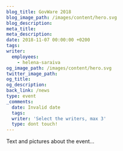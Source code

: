 ```yaml
---
blog_title: GovWare 2018
blog_image_path: /images/content/hero.svg
blog_description:
meta_title:
meta_description:
date: 2018-11-07 00:00:00 +0200
tags:
writer:
  employees:
    - helena-saraiva
og_image_path: /images/content/hero.svg
twitter_image_path:
og_title:
og_description:
back_link: /news
type: event
_comments:
  date: Invalid date
  tags:
  writer: 'Select the writers, max 3'
  type: dont touch!
---
```


Text and pictures about the event...

&nbsp;